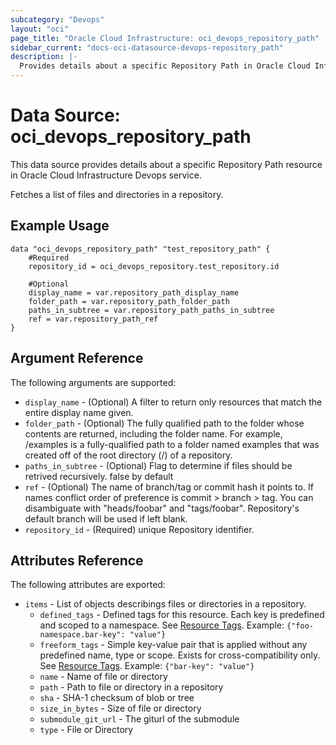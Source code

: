 ```yaml
---
subcategory: "Devops"
layout: "oci"
page_title: "Oracle Cloud Infrastructure: oci_devops_repository_path"
sidebar_current: "docs-oci-datasource-devops-repository_path"
description: |-
  Provides details about a specific Repository Path in Oracle Cloud Infrastructure Devops service
---
```


# Data Source: oci_devops_repository_path
This data source provides details about a specific Repository Path resource in Oracle Cloud Infrastructure Devops service.

Fetches a list of files and directories in a repository.


## Example Usage

```hcl
data "oci_devops_repository_path" "test_repository_path" {
	#Required
	repository_id = oci_devops_repository.test_repository.id

	#Optional
	display_name = var.repository_path_display_name
	folder_path = var.repository_path_folder_path
	paths_in_subtree = var.repository_path_paths_in_subtree
	ref = var.repository_path_ref
}
```

## Argument Reference

The following arguments are supported:

* `display_name` - (Optional) A filter to return only resources that match the entire display name given.
* `folder_path` - (Optional) The fully qualified path to the folder whose contents are returned, including the folder name. For example, /examples is a fully-qualified path to a folder named examples that was created off of the root directory (/) of a repository.
* `paths_in_subtree` - (Optional) Flag to determine if files should be retrived recursively. false by default
* `ref` - (Optional) The name of branch/tag or commit hash it points to. If names conflict order of preference is commit > branch > tag. You can disambiguate with "heads/foobar" and "tags/foobar". Repository's default branch will be used if left blank. 
* `repository_id` - (Required) unique Repository identifier.


## Attributes Reference

The following attributes are exported:

* `items` - List of objects describings files or directories in a repository.
	* `defined_tags` - Defined tags for this resource. Each key is predefined and scoped to a namespace. See [Resource Tags](https://docs.cloud.oracle.com/iaas/Content/General/Concepts/resourcetags.htm). Example: `{"foo-namespace.bar-key": "value"}`
	* `freeform_tags` - Simple key-value pair that is applied without any predefined name, type or scope. Exists for cross-compatibility only.  See [Resource Tags](https://docs.cloud.oracle.com/iaas/Content/General/Concepts/resourcetags.htm). Example: `{"bar-key": "value"}`
	* `name` - Name of file or directory
	* `path` - Path to file or directory in a repository
	* `sha` - SHA-1 checksum of blob or tree
	* `size_in_bytes` - Size of file or directory
	* `submodule_git_url` - The giturl of the submodule
	* `type` - File or Directory

